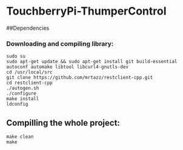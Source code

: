 # TouchberryPi-ThumperControl

##Dependencies

### Downloading and compiling library:
```
sudo su
sudo apt-get update && sudo apt-get install git build-essential autoconf automake libtool libcurl4-gnutls-dev
cd /usr/local/src
git clone https://github.com/mrtazz/restclient-cpp.git
cd restclient-cpp
./autogen.sh
./configure
make install
ldconfig
```



## Compilling the whole project:
```
make clean
make
```
